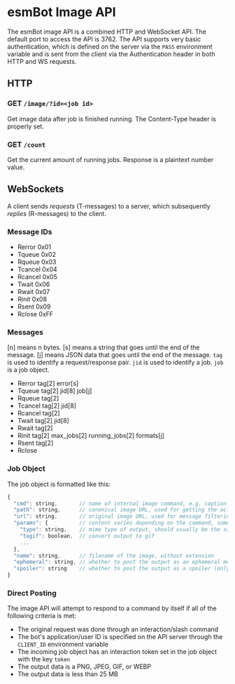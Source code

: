 # esmBot Image API
The esmBot image API is a combined HTTP and WebSocket API. The default port to access the API is 3762. The API supports very basic authentication, which is defined on the server via the `PASS` environment variable and is sent from the client via the Authentication header in both HTTP and WS requests.

## HTTP

### GET `/image/?id=<job id>`
Get image data after job is finished running. The Content-Type header is properly set.

### GET `/count`
Get the current amount of running jobs. Response is a plaintext number value.

## WebSockets
A client sends *requests* (T-messages) to a server, which subsequently *replies* (R-messages) to the client.
### Message IDs
- Rerror 0x01
- Tqueue 0x02
- Rqueue 0x03
- Tcancel 0x04
- Rcancel 0x05
- Twait 0x06
- Rwait 0x07
- Rinit 0x08
- Rsent 0x09
- Rclose 0xFF

### Messages
[n] means n bytes.
[s] means a string that goes until the end of the message.
[j] means JSON data that goes until the end of the message.
`tag` is used to identify a request/response pair. `jid` is used to identify a job. `job` is a job object.
- Rerror tag[2] error[s]
- Tqueue tag[2] jid[8] job[j]
- Rqueue tag[2]
- Tcancel tag[2] jid[8]
- Rcancel tag[2]
- Twait tag[2] jid[8]
- Rwait tag[2]
- Rinit tag[2] max_jobs[2] running_jobs[2] formats[j]
- Rsent tag[2]
- Rclose

### Job Object
The job object is formatted like this:
```js
{
  "cmd": string,       // name of internal image command, e.g. caption
  "path": string,      // canonical image URL, used for getting the actual image
  "url": string,       // original image URL, used for message filtering
  "params": {          // content varies depending on the command, some common parameters are listed here
    "type": string,    // mime type of output, should usually be the same as input
    "togif": boolean,  // convert output to gif
    ...
  },
  "name": string,      // filename of the image, without extension
  "ephemeral": string, // whether to post the output as an ephemeral message (only when responding directly, see below section)
  "spoiler": string    // whether to post the output as a spoiler (only when responding directly, see below section)
}
```

### Direct Posting
The image API will attempt to respond to a command by itself if all of the following criteria is met:
- The original request was done through an interaction/slash command
- The bot's application/user ID is specified on the API server through the `CLIENT_ID` environment variable
- The incoming job object has an interaction token set in the job object with the key `token`
- The output data is a PNG, JPEG, GIF, or WEBP
- The output data is less than 25 MB
